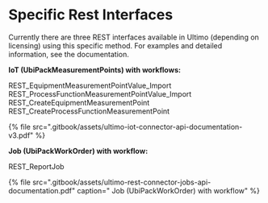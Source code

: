 # Specific Rest Interfaces

Currently there are three REST interfaces available in Ultimo \(depending on licensing\) using this specific method. For examples and detailed information, see the documentation.

**IoT \(UbiPackMeasurementPoints\) with workflows:**

REST\_EquipmentMeasurementPointValue\_Import  
REST\_ProcessFunctionMeasurementPointValue\_Import  
REST\_CreateEquipmentMeasurementPoint  
REST\_CreateProcessFunctionMeasurementPoint

{% file src=".gitbook/assets/ultimo-iot-connector-api-documentation-v3.pdf" %}

**Job \(UbiPackWorkOrder\) with workflow:**

REST\_ReportJob

{% file src=".gitbook/assets/ultimo-rest-connector-jobs-api-documentation.pdf" caption=" Job \(UbiPackWorkOrder\) with workflow" %}

